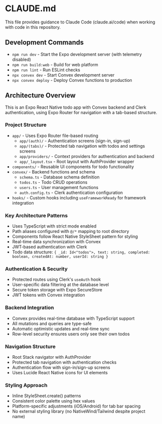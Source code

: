# CLAUDE.md

This file provides guidance to Claude Code (claude.ai/code) when working with code in this repository.

## Development Commands

- `npm run dev` - Start the Expo development server (with telemetry disabled)
- `npm run build:web` - Build for web platform
- `npm run lint` - Run ESLint checks
- `npx convex dev` - Start Convex development server
- `npx convex deploy` - Deploy Convex functions to production

## Architecture Overview

This is an Expo React Native todo app with Convex backend and Clerk authentication, using Expo Router for navigation with a tab-based structure.

### Project Structure
- `app/` - Uses Expo Router file-based routing
  - `app/(auth)/` - Authentication screens (sign-in, sign-up)
  - `app/(tabs)/` - Protected tab navigation with todos and settings screens
  - `app/providers/` - Context providers for authentication and backend
  - `app/_layout.tsx` - Root layout with AuthProvider wrapper
- `components/` - Reusable UI components for todo functionality
- `convex/` - Backend functions and schema
  - `schema.ts` - Database schema definition
  - `todos.ts` - Todo CRUD operations
  - `users.ts` - User management functions
  - `auth.config.ts` - Clerk authentication configuration
- `hooks/` - Custom hooks including `useFrameworkReady` for framework integration

### Key Architecture Patterns
- Uses TypeScript with strict mode enabled
- Path aliases configured with `@/*` mapping to root directory
- Components follow React Native StyleSheet pattern for styling
- Real-time data synchronization with Convex
- JWT-based authentication with Clerk
- Todo data structure: `{ _id: Id<"todos">, text: string, completed: boolean, createdAt: number, userId: string }`

### Authentication & Security
- Protected routes using Clerk's `useAuth` hook
- User-specific data filtering at the database level
- Secure token storage with Expo SecureStore
- JWT tokens with Convex integration

### Backend Integration
- Convex provides real-time database with TypeScript support
- All mutations and queries are type-safe
- Automatic optimistic updates and real-time sync
- Row-level security ensures users only see their own todos

### Navigation Structure
- Root Stack navigator with AuthProvider
- Protected tab navigation with authentication checks
- Authentication flow with sign-in/sign-up screens
- Uses Lucide React Native icons for UI elements

### Styling Approach
- Inline StyleSheet.create() patterns
- Consistent color palette using hex values
- Platform-specific adjustments (iOS/Android) for tab bar spacing
- No external styling library (no NativeWind/Tailwind despite project name)